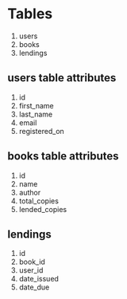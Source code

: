 # Tables

1. users
2. books
3. lendings

## users table attributes

1. id
2. first_name
3. last_name
4. email
5. registered_on

## books table attributes

1. id
2. name
3. author
4. total_copies
5. lended_copies

## lendings

1. id
2. book_id
3. user_id
4. date_issued
5. date_due
